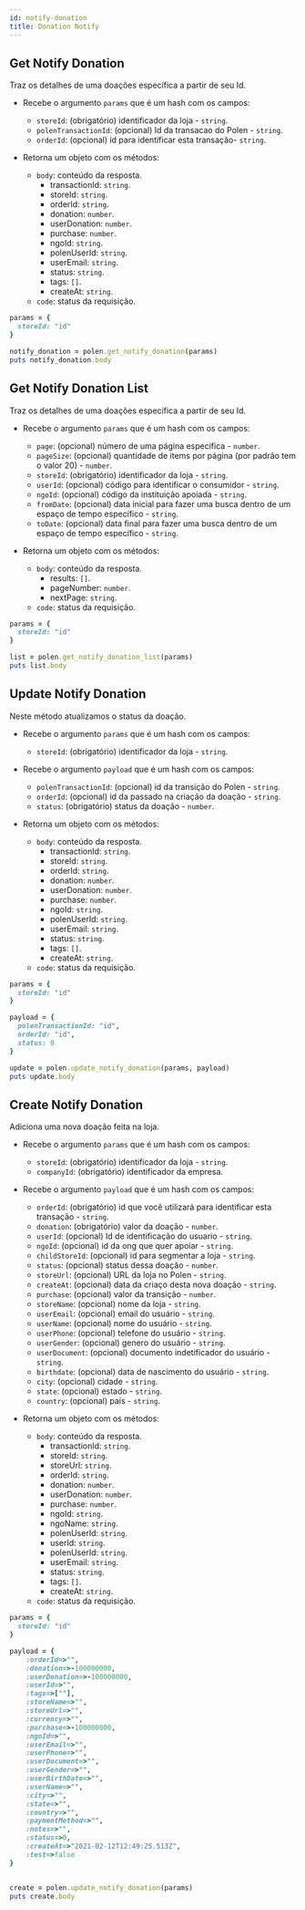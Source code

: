 ```yaml
---
id: notify-donation
title: Donation Notify
---
```


## Get Notify Donation
Traz os detalhes de uma doações específica a partir de seu Id.

- Recebe o argumento `params` que é um hash com os campos:
    - `storeId`: (obrigatório) identificador da loja - `string`. 
    - `polenTransactionId`: (opcional) Id da transacao do Polen - `string`.
    - `orderId`: (opcional) id para identificar esta transação- `string`.

- Retorna um objeto com os métodos:
    - `body`: conteúdo da resposta.
        - transactionId: `string`.
        - storeId: `string`.
        - orderId: `string`.
        - donation: `number`.
        - userDonation: `number`.
        - purchase: `number`.
        - ngoId: `string`.
        - polenUserId: `string`.
        - userEmail: `string`.
        - status: `string`.
        - tags: `[]`.
        - createAt: `string`.
    - `code`: status da requisição.
```ruby
params = {
  storeId: "id"
}

notify_donation = polen.get_notify_donation(params)
puts notify_donation.body
```

## Get Notify Donation List
Traz os detalhes de uma doações específica a partir de seu Id.

- Recebe o argumento `params` que é um hash com os campos:
    - `page`: (opcional) número de uma página especifica - `number`.
    - `pageSize`: (opcional) quantidade de items por página (por padrão tem o valor 20) - `number`.
    - `storeId`: (obrigatório) identificador da loja - `string`.
    - `userId`: (opcional) código para identificar o consumidor - `string`.
    - `ngoId`: (opcional) código da instituição apoiada - `string`.
    - `fromDate`: (opcional) data inicial para fazer uma busca dentro de um espaço de tempo específico - `string`.
    - `toDate`: (opcional) data final para fazer uma busca dentro de um espaço de tempo específico - `string`.

- Retorna um objeto com os métodos:
    - `body`: conteúdo da resposta.
        - results: `[]`.
        - pageNumber: `number`.
        - nextPage: `string`.
    - `code`: status da requisição.
```ruby
params = {
  storeId: "id"
}

list = polen.get_notify_donation_list(params)
puts list.body
```

## Update Notify Donation
Neste método atualizamos o status da doação.

- Recebe o argumento `params` que é um hash com os campos:
    - `storeId`: (obrigatório) identificador da loja - `string`.
    
- Recebe o argumento `payload` que é um hash com os campos:
    - `polenTransactionId`: (opcional) id da transição do Polen - `string`.
    - `orderId`: (opcional) id da passado na criação da doação - `string`.
    - `status`: (obrigatório) status da doação - `number`.
    
- Retorna um objeto com os métodos:
    - `body`: conteúdo da resposta.
        - transactionId: `string`.
        - storeId: `string`.
        - orderId: `string`.
        - donation: `number`.
        - userDonation: `number`.
        - purchase: `number`.
        - ngoId: `string`.
        - polenUserId: `string`.
        - userEmail: `string`.
        - status: `string`.
        - tags: `[]`.
        - createAt: `string`.
    - `code`: status da requisição.
```ruby
params = {
  storeId: "id"
}

payload = {
  polenTransactionId: "id",
  orderId: "id",
  status: 0
}

update = polen.update_notify_donation(params, payload)
puts update.body
```

## Create Notify Donation
Adiciona uma nova doação feita na loja.

- Recebe o argumento `params` que é um hash com os campos:
    - `storeId`: (obrigatório) identificador da loja - `string`.
    - `companyId`: (obrigatório)  identificador da empresa.

- Recebe o argumento `payload` que é um hash com os campos:
    - `orderId`: (obrigatório) id que você utilizará para identificar esta transação - `string`.
    - `donation`: (obrigatório) valor da doação - `number`.
    - `userId`: (opcional) Id de identificação do usuario - `string`.
    - `ngoId`: (opcional) id da ong que quer apoiar - `string`.
    - `childStoreId`: (opcional) id para segmentar a loja - `string`.
    - `status`: (opcional) status dessa doação - `number`.
    - `storeUrl`: (opcional) URL da loja no Polen - `string`.
    - `createAt`: (opcional) data da criaço desta nova doação - `string`.
    - `purchase`: (opcional) valor da transição - `number`.
    - `storeName`: (opcional) nome da loja - `string`.
    - `userEmail`: (opcional) email do usuário - `string`.
    - `userName`: (opcional) nome do usuário - `string`.
    - `userPhone`: (opcional) telefone do usuário - `string`.
    - `userGender`: (opcional) genero do usuário - `string`.
    - `userDocument`: (opcional) documento indetificador do usuário - `string`.
    - `birthdate`: (opcional) data de nascimento do usuário - `string`.
    - `city`: (opcional) cidade - `string`.
    - `state`: (opcional) estado - `string`.
    - `country`: (opcional) país - `string`.

- Retorna um objeto com os métodos:
    - `body`: conteúdo da resposta.
        - transactionId: `string`.
        - storeId: `string`.
        - storeUrl: `string`.
        - orderId: `string`.
        - donation: `number`.
        - userDonation: `number`.
        - purchase: `number`.
        - ngoId: `string`.
        - ngoName: `string`.
        - polenUserId: `string`.
        - userId: `string`.
        - polenUserId: `string`.
        - userEmail: `string`.
        - status: `string`.
        - tags: `[]`.
        - createAt: `string`.
    - `code`: status da requisição.
```ruby
params = {
  storeId: "id"
}

payload = {
    :orderId=>"", 
    :donation=>-100000000, 
    :userDonation=>-100000000, 
    :userId=>"", 
    :tags=>[""], 
    :storeName=>"", 
    :storeUrl=>"", 
    :currency=>"", 
    :purchase=>-100000000, 
    :ngoId=>"", 
    :userEmail=>"", 
    :userPhone=>"", 
    :userDocument=>"", 
    :userGender=>"", 
    :userBirthDate=>"", 
    :userName=>"", 
    :city=>"", 
    :state=>"", 
    :country=>"", 
    :paymentMethod=>"", 
    :notes=>"", 
    :status=>0, 
    :createAt=>"2021-02-12T12:49:25.513Z", 
    :test=>false
}


create = polen.update_notify_donation(params)
puts create.body
```